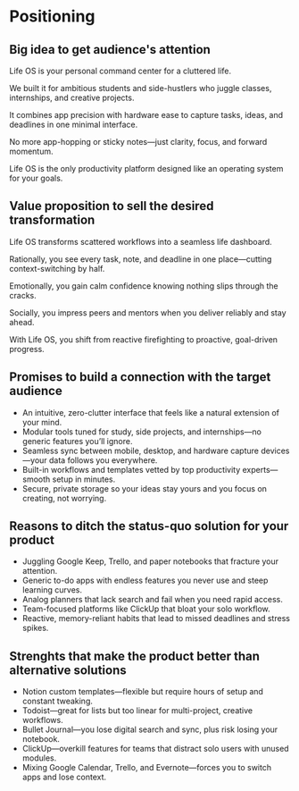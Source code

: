 # Positioning

## Big idea to get audience's attention
Life OS is your personal command center for a cluttered life.

We built it for ambitious students and side-hustlers who juggle classes, internships, and creative projects.

It combines app precision with hardware ease to capture tasks, ideas, and deadlines in one minimal interface.

No more app-hopping or sticky notes—just clarity, focus, and forward momentum.

Life OS is the only productivity platform designed like an operating system for your goals.

## Value proposition to sell the desired transformation
Life OS transforms scattered workflows into a seamless life dashboard.

Rationally, you see every task, note, and deadline in one place—cutting context-switching by half.

Emotionally, you gain calm confidence knowing nothing slips through the cracks.

Socially, you impress peers and mentors when you deliver reliably and stay ahead.

With Life OS, you shift from reactive firefighting to proactive, goal-driven progress.

## Promises to build a connection with the target audience
- An intuitive, zero-clutter interface that feels like a natural extension of your mind.
- Modular tools tuned for study, side projects, and internships—no generic features you’ll ignore.
- Seamless sync between mobile, desktop, and hardware capture devices—your data follows you everywhere.
- Built-in workflows and templates vetted by top productivity experts—smooth setup in minutes.
- Secure, private storage so your ideas stay yours and you focus on creating, not worrying.

## Reasons to ditch the status-quo solution for your product
- Juggling Google Keep, Trello, and paper notebooks that fracture your attention.
- Generic to-do apps with endless features you never use and steep learning curves.
- Analog planners that lack search and fail when you need rapid access.
- Team-focused platforms like ClickUp that bloat your solo workflow.
- Reactive, memory-reliant habits that lead to missed deadlines and stress spikes.

## Strenghts that make the product better than alternative solutions
- Notion custom templates—flexible but require hours of setup and constant tweaking.
- Todoist—great for lists but too linear for multi-project, creative workflows.
- Bullet Journal—you lose digital search and sync, plus risk losing your notebook.
- ClickUp—overkill features for teams that distract solo users with unused modules.
- Mixing Google Calendar, Trello, and Evernote—forces you to switch apps and lose context.
